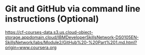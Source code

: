 # Git and GitHub via command line instructions (Optional)

https://cf-courses-data.s3.us.cloud-object-storage.appdomain.cloud/IBMDeveloperSkillsNetwork-DS0105EN-SkillsNetwork/labs/Module2/GitHub%20-%20Part%201.md.html?origin=www.coursera.org